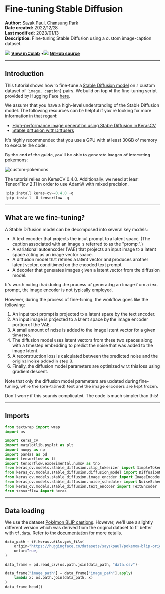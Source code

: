 # Fine-tuning Stable Diffusion

**Author:** [Sayak Paul](https://twitter.com/RisingSayak), [Chansung Park](https://twitter.com/algo_diver)<br>
**Date created:** 2022/12/28<br>
**Last modified:** 2023/01/13<br>
**Description:** Fine-tuning Stable Diffusion using a custom image-caption dataset.


<img class="k-inline-icon" src="https://colab.research.google.com/img/colab_favicon.ico"/> [**View in Colab**](https://colab.research.google.com/github/keras-team/keras-io/blob/master/examples/generative/ipynb/finetune_stable_diffusion.ipynb)  <span class="k-dot">•</span><img class="k-inline-icon" src="https://github.com/favicon.ico"/> [**GitHub source**](https://github.com/keras-team/keras-io/blob/master/examples/generative/finetune_stable_diffusion.py)



---
## Introduction

This tutorial shows how to fine-tune a
[Stable Diffusion model](https://keras.io/guides/keras_cv/generate_images_with_stable_diffusion/)
on a custom dataset of `{image, caption}` pairs. We build on top of the fine-tuning
script provided by Hugging Face
[here](https://github.com/huggingface/diffusers/blob/main/examples/text_to_image/train_text_to_image.py).

We assume that you have a high-level understanding of the Stable Diffusion model.
The following resources can be helpful if you're looking for more information in that regard:

* [High-performance image generation using Stable Diffusion in KerasCV](https://keras.io/guides/keras_cv/generate_images_with_stable_diffusion/)
* [Stable Diffusion with Diffusers](https://huggingface.co/blog/stable_diffusion)

It's highly recommended that you use a GPU with at least 30GB of memory to execute
the code.

By the end of the guide, you'll be able to generate images of interesting pokemons:

![custom-pokemons](https://i.imgur.com/X4m614M.png)

The tutorial relies on KerasCV 0.4.0. Additionally, we need
at least TensorFlow 2.11 in order to use AdamW with mixed precision.


```python
!pip install keras-cv==0.4.0 -q
!pip install -U tensorflow -q
```

---
## What are we fine-tuning?

A Stable Diffusion model can be decomposed into several key models:

* A text encoder that projects the input prompt to a latent space. (The caption
associated with an image is referred to as the "prompt".)
* A variational autoencoder (VAE) that projects an input image to a latent space acting
as an image vector space.
* A diffusion model that refines a latent vector and produces another latent vector, conditioned
on the encoded text prompt
* A decoder that generates images given a latent vector from the diffusion model.

It's worth noting that during the process of generating an image from a text prompt, the
image encoder is not typically employed.

However, during the process of fine-tuning, the workflow goes like the following:

1. An input text prompt is projected to a latent space by the text encoder.
2. An input image is projected to a latent space by the image encoder portion of the VAE.
3. A small amount of noise is added to the image latent vector for a given timestep.
4. The diffusion model uses latent vectors from these two spaces along with a timestep embedding
to predict the noise that was added to the image latent.
5. A reconstruction loss is calculated between the predicted noise and the original noise
added in step 3.
6. Finally, the diffusion model parameters are optimized w.r.t this loss using
gradient descent.

Note that only the diffusion model parameters are updated during fine-tuning, while the
(pre-trained) text and the image encoders are kept frozen.

Don't worry if this sounds complicated. The code is much simpler than this!

---
## Imports


```python
from textwrap import wrap
import os

import keras_cv
import matplotlib.pyplot as plt
import numpy as np
import pandas as pd
import tensorflow as tf
import tensorflow.experimental.numpy as tnp
from keras_cv.models.stable_diffusion.clip_tokenizer import SimpleTokenizer
from keras_cv.models.stable_diffusion.diffusion_model import DiffusionModel
from keras_cv.models.stable_diffusion.image_encoder import ImageEncoder
from keras_cv.models.stable_diffusion.noise_scheduler import NoiseScheduler
from keras_cv.models.stable_diffusion.text_encoder import TextEncoder
from tensorflow import keras
```
---
## Data loading

We use the dataset
[Pokémon BLIP captions](https://huggingface.co/datasets/lambdalabs/pokemon-blip-captions).
However, we'll use a slightly different version which was derived from the original
dataset to fit better with `tf.data`. Refer to
[the documentation](https://huggingface.co/datasets/sayakpaul/pokemon-blip-original-version)
for more details.


```python
data_path = tf.keras.utils.get_file(
    origin="https://huggingface.co/datasets/sayakpaul/pokemon-blip-original-version/resolve/main/pokemon_dataset.tar.gz",
    untar=True,
)

data_frame = pd.read_csv(os.path.join(data_path, "data.csv"))

data_frame["image_path"] = data_frame["image_path"].apply(
    lambda x: os.path.join(data_path, x)
)
data_frame.head()
```




<div>
<style scoped>
    .dataframe tbody tr th:only-of-type {
        vertical-align: middle;
    }

<div class="k-default-codeblock">
```
.dataframe tbody tr th {
    vertical-align: top;
}

.dataframe thead th {
    text-align: right;
}
```
</div>
</style>
<table border="1" class="dataframe">
  <thead>
    <tr style="text-align: right;">
      <th></th>
      <th>image_path</th>
      <th>caption</th>
    </tr>
  </thead>
  <tbody>
    <tr>
      <th>0</th>
      <td>/home/jupyter/.keras/datasets/pokemon_dataset/...</td>
      <td>a drawing of a green pokemon with red eyes</td>
    </tr>
    <tr>
      <th>1</th>
      <td>/home/jupyter/.keras/datasets/pokemon_dataset/...</td>
      <td>a green and yellow toy with a red nose</td>
    </tr>
    <tr>
      <th>2</th>
      <td>/home/jupyter/.keras/datasets/pokemon_dataset/...</td>
      <td>a red and white ball with an angry look on its...</td>
    </tr>
    <tr>
      <th>3</th>
      <td>/home/jupyter/.keras/datasets/pokemon_dataset/...</td>
      <td>a cartoon ball with a smile on it's face</td>
    </tr>
    <tr>
      <th>4</th>
      <td>/home/jupyter/.keras/datasets/pokemon_dataset/...</td>
      <td>a bunch of balls with faces drawn on them</td>
    </tr>
  </tbody>
</table>
</div>



Since we have only 833 `{image, caption}` pairs, we can precompute the text embeddings from
the captions. Moreover, the text encoder will be kept frozen during the course of
fine-tuning, so we can save some compute by doing this.

Before we use the text encoder, we need to tokenize the captions.


```python
# The padding token and maximum prompt length are specific to the text encoder.
# If you're using a different text encoder be sure to change them accordingly.
PADDING_TOKEN = 49407
MAX_PROMPT_LENGTH = 77

# Load the tokenizer.
tokenizer = SimpleTokenizer()

#  Method to tokenize and pad the tokens.
def process_text(caption):
    tokens = tokenizer.encode(caption)
    tokens = tokens + [PADDING_TOKEN] * (MAX_PROMPT_LENGTH - len(tokens))
    return np.array(tokens)


# Collate the tokenized captions into an array.
tokenized_texts = np.empty((len(data_frame), MAX_PROMPT_LENGTH))

all_captions = list(data_frame["caption"].values)
for i, caption in enumerate(all_captions):
    tokenized_texts[i] = process_text(caption)
```

---
## Prepare a `tf.data.Dataset`

In this section, we'll prepare a `tf.data.Dataset` object from the input image file paths
and their corresponding caption tokens. The section will include the following:

* Pre-computation of the text embeddings from the tokenized captions.
* Loading and augmentation of the input images.
* Shuffling and batching of the dataset.


```python
RESOLUTION = 256
AUTO = tf.data.AUTOTUNE
POS_IDS = tf.convert_to_tensor([list(range(MAX_PROMPT_LENGTH))], dtype=tf.int32)

augmenter = keras_cv.layers.Augmenter(
    layers=[
        keras_cv.layers.CenterCrop(RESOLUTION, RESOLUTION),
        keras_cv.layers.RandomFlip(),
        tf.keras.layers.Rescaling(scale=1.0 / 127.5, offset=-1),
    ]
)
text_encoder = TextEncoder(MAX_PROMPT_LENGTH)


def process_image(image_path, tokenized_text):
    image = tf.io.read_file(image_path)
    image = tf.io.decode_png(image, 3)
    image = tf.image.resize(image, (RESOLUTION, RESOLUTION))
    return image, tokenized_text


def apply_augmentation(image_batch, token_batch):
    return augmenter(image_batch), token_batch


def run_text_encoder(image_batch, token_batch):
    return (
        image_batch,
        token_batch,
        text_encoder([token_batch, POS_IDS], training=False),
    )


def prepare_dict(image_batch, token_batch, encoded_text_batch):
    return {
        "images": image_batch,
        "tokens": token_batch,
        "encoded_text": encoded_text_batch,
    }


def prepare_dataset(image_paths, tokenized_texts, batch_size=1):
    dataset = tf.data.Dataset.from_tensor_slices((image_paths, tokenized_texts))
    dataset = dataset.shuffle(batch_size * 10)
    dataset = dataset.map(process_image, num_parallel_calls=AUTO).batch(batch_size)
    dataset = dataset.map(apply_augmentation, num_parallel_calls=AUTO)
    dataset = dataset.map(run_text_encoder, num_parallel_calls=AUTO)
    dataset = dataset.map(prepare_dict, num_parallel_calls=AUTO)
    return dataset.prefetch(AUTO)

```

The baseline Stable Diffusion model was trained using images with 512x512 resolution. It's
unlikely for a model that's trained using higher-resolution images to transfer well to
lower-resolution images. However, the current model will lead to OOM if we keep the
resolution to 512x512 (without enabling mixed-precision). Therefore, in the interest of
interactive demonstrations, we kept the input resolution to 256x256.


```python
# Prepare the dataset.
training_dataset = prepare_dataset(
    np.array(data_frame["image_path"]), tokenized_texts, batch_size=4
)

# Take a sample batch and investigate.
sample_batch = next(iter(training_dataset))

for k in sample_batch:
    print(k, sample_batch[k].shape)
```

<div class="k-default-codeblock">
```
images (4, 256, 256, 3)
tokens (4, 77)
encoded_text (4, 77, 768)
```
</div>
We can also take a look at the training images and their corresponding captions.


```python
plt.figure(figsize=(20, 10))

for i in range(3):
    ax = plt.subplot(1, 4, i + 1)
    plt.imshow((sample_batch["images"][i] + 1) / 2)

    text = tokenizer.decode(sample_batch["tokens"][i].numpy().squeeze())
    text = text.replace("<|startoftext|>", "")
    text = text.replace("<|endoftext|>", "")
    text = "\n".join(wrap(text, 12))
    plt.title(text, fontsize=15)

    plt.axis("off")
```


    
![png](/img/examples/generative/finetune_stable_diffusion/finetune_stable_diffusion_15_0.png)
    

---
## A trainer class for the fine-tuning loop


```python

class Trainer(tf.keras.Model):
    # Reference:
    # https://github.com/huggingface/diffusers/blob/main/examples/text_to_image/train_text_to_image.py

    def __init__(
        self,
        diffusion_model,
        vae,
        noise_scheduler,
        use_mixed_precision=False,
        max_grad_norm=1.0,
        **kwargs
    ):
        super().__init__(**kwargs)

        self.diffusion_model = diffusion_model
        self.vae = vae
        self.noise_scheduler = noise_scheduler
        self.max_grad_norm = max_grad_norm

        self.use_mixed_precision = use_mixed_precision
        self.vae.trainable = False

    def train_step(self, inputs):
        images = inputs["images"]
        encoded_text = inputs["encoded_text"]
        batch_size = tf.shape(images)[0]

        with tf.GradientTape() as tape:
            # Project image into the latent space and sample from it.
            latents = self.sample_from_encoder_outputs(self.vae(images, training=False))
            # Know more about the magic number here:
            # https://keras.io/examples/generative/fine_tune_via_textual_inversion/
            latents = latents * 0.18215

            # Sample noise that we'll add to the latents.
            noise = tf.random.normal(tf.shape(latents))

            # Sample a random timestep for each image.
            timesteps = tnp.random.randint(
                0, self.noise_scheduler.train_timesteps, (batch_size,)
            )

            # Add noise to the latents according to the noise magnitude at each timestep
            # (this is the forward diffusion process).
            noisy_latents = self.noise_scheduler.add_noise(
                tf.cast(latents, noise.dtype), noise, timesteps
            )

            # Get the target for loss depending on the prediction type
            # just the sampled noise for now.
            target = noise  # noise_schedule.predict_epsilon == True

            # Predict the noise residual and compute loss.
            timestep_embedding = tf.map_fn(
                lambda t: self.get_timestep_embedding(t), timesteps, dtype=tf.float32
            )
            timestep_embedding = tf.squeeze(timestep_embedding, 1)
            model_pred = self.diffusion_model(
                [noisy_latents, timestep_embedding, encoded_text], training=True
            )
            loss = self.compiled_loss(target, model_pred)
            if self.use_mixed_precision:
                loss = self.optimizer.get_scaled_loss(loss)

        # Update parameters of the diffusion model.
        trainable_vars = self.diffusion_model.trainable_variables
        gradients = tape.gradient(loss, trainable_vars)
        if self.use_mixed_precision:
            gradients = self.optimizer.get_unscaled_gradients(gradients)
        gradients = [tf.clip_by_norm(g, self.max_grad_norm) for g in gradients]
        self.optimizer.apply_gradients(zip(gradients, trainable_vars))

        return {m.name: m.result() for m in self.metrics}

    def get_timestep_embedding(self, timestep, dim=320, max_period=10000):
        half = dim // 2
        log_max_preiod = tf.math.log(tf.cast(max_period, tf.float32))
        freqs = tf.math.exp(
            -log_max_preiod * tf.range(0, half, dtype=tf.float32) / half
        )
        args = tf.convert_to_tensor([timestep], dtype=tf.float32) * freqs
        embedding = tf.concat([tf.math.cos(args), tf.math.sin(args)], 0)
        embedding = tf.reshape(embedding, [1, -1])
        return embedding

    def sample_from_encoder_outputs(self, outputs):
        mean, logvar = tf.split(outputs, 2, axis=-1)
        logvar = tf.clip_by_value(logvar, -30.0, 20.0)
        std = tf.exp(0.5 * logvar)
        sample = tf.random.normal(tf.shape(mean), dtype=mean.dtype)
        return mean + std * sample

    def save_weights(self, filepath, overwrite=True, save_format=None, options=None):
        # Overriding this method will allow us to use the `ModelCheckpoint`
        # callback directly with this trainer class. In this case, it will
        # only checkpoint the `diffusion_model` since that's what we're training
        # during fine-tuning.
        self.diffusion_model.save_weights(
            filepath=filepath,
            overwrite=overwrite,
            save_format=save_format,
            options=options,
        )

```

One important implementation detail to note here: Instead of directly taking
the latent vector produced by the image encoder (which is a VAE), we sample from the
mean and log-variance predicted by it. This way, we can achieve better sample
quality and diversity.

It's common to add support for mixed-precision training along with exponential
moving averaging of model weights for fine-tuning these models. However, in the interest
of brevity, we discard those elements. More on this later in the tutorial.

---
## Initialize the trainer and compile it


```python
# Enable mixed-precision training if the underlying GPU has tensor cores.
USE_MP = True
if USE_MP:
    keras.mixed_precision.set_global_policy("mixed_float16")

image_encoder = ImageEncoder(RESOLUTION, RESOLUTION)
diffusion_ft_trainer = Trainer(
    diffusion_model=DiffusionModel(RESOLUTION, RESOLUTION, MAX_PROMPT_LENGTH),
    # Remove the top layer from the encoder, which cuts off the variance and only
    # returns the mean.
    vae=tf.keras.Model(
        image_encoder.input,
        image_encoder.layers[-2].output,
    ),
    noise_scheduler=NoiseScheduler(),
    use_mixed_precision=USE_MP,
)

# These hyperparameters come from this tutorial by Hugging Face:
# https://huggingface.co/docs/diffusers/training/text2image
lr = 1e-5
beta_1, beta_2 = 0.9, 0.999
weight_decay = (1e-2,)
epsilon = 1e-08

optimizer = tf.keras.optimizers.experimental.AdamW(
    learning_rate=lr,
    weight_decay=weight_decay,
    beta_1=beta_1,
    beta_2=beta_2,
    epsilon=epsilon,
)
diffusion_ft_trainer.compile(optimizer=optimizer, loss="mse")
```

---
## Fine-tuning

To keep the runtime of this tutorial short, we just fine-tune for an epoch.


```python
epochs = 1
ckpt_path = "finetuned_stable_diffusion.h5"
ckpt_callback = tf.keras.callbacks.ModelCheckpoint(
    ckpt_path,
    save_weights_only=True,
    monitor="loss",
    mode="min",
)
diffusion_ft_trainer.fit(training_dataset, epochs=epochs, callbacks=[ckpt_callback])
```
---
## Inference

We fine-tuned the model for 60 epochs on an image resolution of 512x512. To allow
training with this resolution, we incorporated mixed-precision support. You can
check out
[this repository](https://github.com/sayakpaul/stabe-diffusion-keras-ft)
for more details. It additionally provides support for exponential moving averaging of
the fine-tuned model parameters and model checkpointing.


For this section, we'll use the checkpoint derived after 60 epochs of fine-tuning.


```python
weights_path = tf.keras.utils.get_file(
    origin="https://huggingface.co/sayakpaul/kerascv_sd_pokemon_finetuned/resolve/main/ckpt_epochs_72_res_512_mp_True.h5"
)

img_height = img_width = 512
pokemon_model = keras_cv.models.StableDiffusion(
    img_width=img_width, img_height=img_height
)
# We just reload the weights of the fine-tuned diffusion model.
pokemon_model.diffusion_model.load_weights(weights_path)
```

<div class="k-default-codeblock">
```
By using this model checkpoint, you acknowledge that its usage is subject to the terms of the CreativeML Open RAIL-M license at https://raw.githubusercontent.com/CompVis/stable-diffusion/main/LICENSE

```
</div>
Now, we can take this model for a test-drive.


```python
prompts = ["Yoda", "Hello Kitty", "A pokemon with red eyes"]
images_to_generate = 3
outputs = {}

for prompt in prompts:
    generated_images = pokemon_model.text_to_image(
        prompt, batch_size=images_to_generate, unconditional_guidance_scale=40
    )
    outputs.update({prompt: generated_images})
```

<div class="k-default-codeblock">
```
25/25 [==============================] - 17s 231ms/step
25/25 [==============================] - 6s 229ms/step
25/25 [==============================] - 6s 229ms/step

```
</div>
With 60 epochs of fine-tuning (a good number is about 70), the generated images were not
up to the mark. So, we experimented with the number of steps Stable Diffusion takes
during the inference time and the `unconditional_guidance_scale` parameter.

We found the best results with this checkpoint with `unconditional_guidance_scale` set to
40.


```python

def plot_images(images, title):
    plt.figure(figsize=(20, 20))
    for i in range(len(images)):
        ax = plt.subplot(1, len(images), i + 1)
        plt.imshow(images[i])
        plt.title(title, fontsize=12)
        plt.axis("off")


for prompt in outputs:
    plot_images(outputs[prompt], prompt)
```

![png](/img/examples/generative/finetune_stable_diffusion/finetune_stable_diffusion_28_0.png)
    



    
![png](/img/examples/generative/finetune_stable_diffusion/finetune_stable_diffusion_28_1.png)
    



    
![png](/img/examples/generative/finetune_stable_diffusion/finetune_stable_diffusion_28_2.png)

We can notice that the model has started adapting to the style of our dataset. You can
check the
[accompanying repository](https://github.com/sayakpaul/stable-diffusion-keras-ft#results)
for more comparisons and commentary. If you're feeling adventurous to try out a demo,
you can check out
[this resource](https://huggingface.co/spaces/sayakpaul/pokemon-sd-kerascv).

---
## Conclusion and acknowledgements

We demonstrated how to fine-tune the Stable Diffusion model on a custom dataset. While
the results are far from aesthetically pleasing, we believe with more epochs of
fine-tuning, they will likely improve. To enable that, having support for gradient
accumulation and distributed training is crucial. This can be thought of as the next step
in this tutorial.

There is another interesting way in which Stable Diffusion models can be fine-tuned,
called textual inversion. You can refer to
[this tutorial](https://keras.io/examples/generative/fine_tune_via_textual_inversion/)
to know more about it.

We'd like to acknowledge the GCP Credit support from ML Developer Programs' team at
Google. We'd like to thank the Hugging Face team for providing the
[fine-tuning script](https://github.com/huggingface/diffusers/blob/main/examples/text_to_image/train_text_to_image.py)
. It's very readable and easy to understand.
